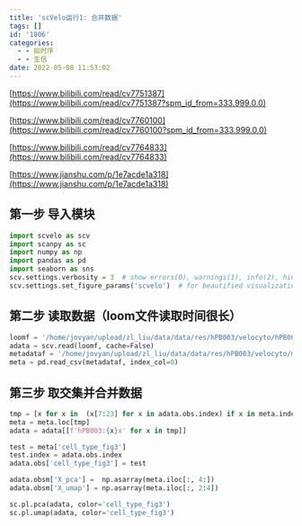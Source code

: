 ```yaml
---
title: 'scVelo运行1: 合并数据'
tags: []
id: '1806'
categories:
  - - 拟时序
  - - 生信
date: 2022-05-08 11:53:02
---
```


[https://www.bilibili.com/read/cv7751387](https://www.bilibili.com/read/cv7751387?spm_id_from=333.999.0.0)

[https://www.bilibili.com/read/cv7760100](https://www.bilibili.com/read/cv7760100?spm_id_from=333.999.0.0)

[https://www.bilibili.com/read/cv7764833](https://www.bilibili.com/read/cv7764833)

[https://www.jianshu.com/p/1e7acde1a318](https://www.jianshu.com/p/1e7acde1a318)

## 第一步 导入模块

```python
import scvelo as scv
import scanpy as sc
import numpy as np
import pandas as pd
import seaborn as sns 
scv.settings.verbosity = 3  # show errors(0), warnings(1), info(2), hints(3)
scv.settings.set_figure_params('scvelo')  # for beautified visualization
```

## 第二步 读取数据（loom文件读取时间很长）

```python
loomf = '/home/jovyan/upload/zl_liu/data/data/res/hPB003/velocyto/hPB003.loom'
adata = scv.read(loomf, cache=False)
metadataf = '/home/jovyan/upload/zl_liu/data/data/res/hPB003/velocyto/metadata.csv'
meta = pd.read_csv(metadataf, index_col=0)
```

## 第三步 取交集并合并数据

```python
tmp = [x for x in  (x[7:23] for x in adata.obs.index) if x in meta.index]
meta = meta.loc[tmp]
adata = adata[[f'hPB003:{x}x' for x in tmp]]

test = meta['cell_type_fig3']
test.index = adata.obs.index
adata.obs['cell_type_fig3'] = test

adata.obsm['X_pca'] =  np.asarray(meta.iloc[:, 4:])
adata.obsm['X_umap'] = np.asarray(meta.iloc[:, 2:4])

sc.pl.pca(adata, color='cell_type_fig3')
sc.pl.umap(adata, color='cell_type_fig3')
```